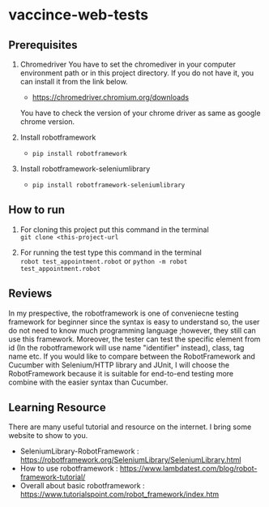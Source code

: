 # vaccince-web-tests

## Prerequisites

1. Chromedriver
  You have to set the chromediver in your computer environment path or in this project directory.
  If you do not have it, you can install it from the link below.
  
    * https://chromedriver.chromium.org/downloads
    
   You have to check the version of your chrome driver as same as google chrome version.
   
2. Install robotframework
    
    * ``` pip install robotframework ```

3. Install robotframework-seleniumlibrary

    *   ``` pip install robotframework-seleniumlibrary ```

## How to run

1. For cloning this project put this command in the terminal  
  ``` git clone <this-project-url ```
  
2. For running the test type this command in the terminal   
  ``` robot test_appointment.robot ``` or ``` python -m robot test_appointment.robot ```
  
## Reviews

In my prespective, the robotframework is one of conveniecne testing framework for beginner since the syntax is easy to understand so, the user do not need to know much programming language ;however, they still can use this framework. Moreover, the tester can test the specific element from id (In the robotframework will use name "identifier" instead), class, tag name etc. If you would like to compare between the RobotFramework and Cucumber with Selenium/HTTP library and JUnit, I will choose the RobotFramework because it is suitable for end-to-end testing more combine with the easier syntax than Cucumber.

## Learning Resource
  There are many useful tutorial and resource on the internet. I bring some website to show to you.
  
  * SeleniumLibrary-RobotFramework : https://robotframework.org/SeleniumLibrary/SeleniumLibrary.html
  * How to use robotframework : https://www.lambdatest.com/blog/robot-framework-tutorial/
  * Overall about basic robotframework : https://www.tutorialspoint.com/robot_framework/index.htm
